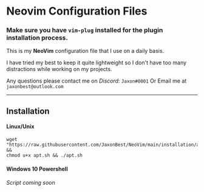 # Neovim Configuration Files

### Make sure you have `vim-plug` installed for the plugin installation process.

This is my **NeoVim** configuration file that I use on a daily basis.

I have tried my best to keep it quite lightweight so I don't have too many distractions while working on my projects.

Any questions please contact me on *Discord*: `Jaxon#0001`
Or Email me at `jaxonbest@outlook.com`

<hr/>

## Installation



#### Linux/Unix

```shell
wget "https://raw.githubusercontent.com/JaxonBest/NeoVim/main/installation/apt.sh" &&
chmod u+x apt.sh && ./apt.sh
```





#### Windows 10 Powershell

###### *Script coming soon*




















